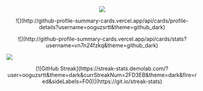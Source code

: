 <p align="center">
    <img src="https://skillicons.dev/icons?i=nodejs,express,php,laravel,mysql,html,css,bootstrap,js,jquery,py,fortran,arduino" />
</p>
<p align="center">
![](http://github-profile-summary-cards.vercel.app/api/cards/profile-details?username=ooguzsrtt&theme=github_dark)
</p>
<p align="center">
![](http://github-profile-summary-cards.vercel.app/api/cards/stats?username=vn7n24fzkq&theme=github_dark)




![](http://github-profile-summary-cards.vercel.app/api/cards/productive-time?username=vn7n24fzkq&theme=github_dark&utcOffset=8)

</p>

<p align="center">
[![GitHub Streak](https://streak-stats.demolab.com/?user=ooguzsrtt&theme=dark&currStreakNum=2FD3EB&theme=dark&fire=red&sideLabels=F00)](https://git.io/streak-stats)
</p>
